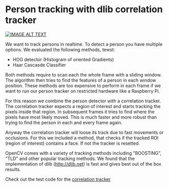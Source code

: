 # Person tracking with dlib correlation tracker

[![IMAGE ALT TEXT](http://img.youtube.com/vi/sUv0HjpVgd8/0.jpg)](http://www.youtube.com/watch?v=sUv0HjpVgd8 "Video Title")

We want to track persons in realtime. To detect a person you have multiple options. 
We evaluated the following methods, tewst:

* HOG detector (Histogram of oriented Gradients)
* Haar Cascasde Classifier

Both methods require to scan each the whole frame with a sliding window. The algorithm
then tries to find the features of a person in each window position. These methods 
are too expensive to perform in each frame if we want to run our person tracker on 
restricted hardware like a Raspberry Pi.

For this reason we combine the person detector with a correlation tracker. The correlation 
tracker expects a region of interest and starts tracking the pixels inside that region. 
In subsequent frames it tries to find where the pixels have most likely moved. This is 
much faster and more robust than trying to find the person in each and every frame again.

Anyway the correlation tracker will loose its track due to fast movements or occlusions. For this 
we included a method, that checks if the tracked ROI (region of interest) contains a face. If not 
the tracker is resetted.

OpenCV comes with a variety of tracking methods including "BOOSTING", "TLD" and other 
popular tracking methods. We found that the implementation of dlib (http://dlib.net) is 
fast and gives best out of the box results.

Check out the test code for the [correlation tracker](../src/python/correlation-tracker.py)


